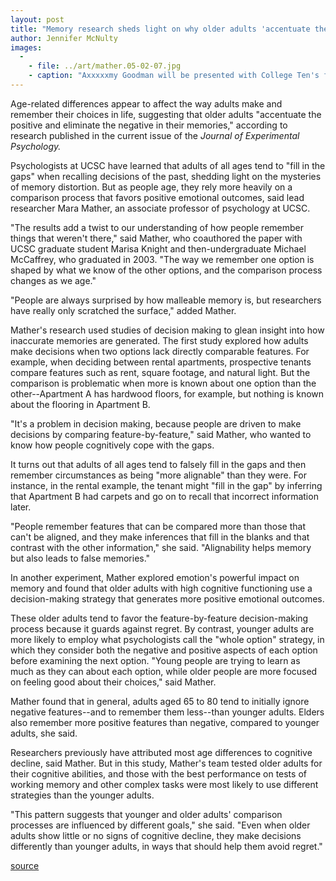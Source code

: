 ```yaml
---
layout: post
title: "Memory research sheds light on why older adults 'accentuate the positive'"
author: Jennifer McNulty
images:
  -
    - file: ../art/mather.05-02-07.jpg
    - caption: "Axxxxxmy Goodman will be presented with College Ten's first Ruben Salazar Journalism Award. Photo courtesy of Democracy Now!"
---
```


Age-related differences appear to affect the way adults make and remember their choices in life, suggesting that older adults "accentuate the positive and eliminate the negative in their memories," according to research published in the current issue of the _Journal of Experimental Psychology._

Psychologists at UCSC have learned that adults of all ages tend to "fill in the gaps" when recalling decisions of the past, shedding light on the mysteries of memory distortion. But as people age, they rely more heavily on a comparison process that favors positive emotional outcomes, said lead researcher Mara Mather, an associate professor of psychology at UCSC.  

"The results add a twist to our understanding of how people remember things that weren't there," said Mather, who coauthored the paper with UCSC graduate student Marisa Knight and then-undergraduate Michael McCaffrey, who graduated in 2003. "The way we remember one option is shaped by what we know of the other options, and the comparison process changes as we age."  

"People are always surprised by how malleable memory is, but researchers have really only scratched the surface," added Mather.  

Mather's research used studies of decision making to glean insight into how inaccurate memories are generated. The first study explored how adults make decisions when two options lack directly comparable features. For example, when deciding between rental apartments, prospective tenants compare features such as rent, square footage, and natural light. But the comparison is problematic when more is known about one option than the other--Apartment A has hardwood floors, for example, but nothing is known about the flooring in Apartment B.  

"It's a problem in decision making, because people are driven to make decisions by comparing feature-by-feature," said Mather, who wanted to know how people cognitively cope with the gaps.  

It turns out that adults of all ages tend to falsely fill in the gaps and then remember circumstances as being "more alignable" than they were. For instance, in the rental example, the tenant might "fill in the gap" by inferring that Apartment B had carpets and go on to recall that incorrect information later.  

"People remember features that can be compared more than those that can't be aligned, and they make inferences that fill in the blanks and that contrast with the other information," she said. "Alignability helps memory but also leads to false memories."   

In another experiment, Mather explored emotion's powerful impact on memory and found that older adults with high cognitive functioning use a decision-making strategy that generates more positive emotional outcomes.  

These older adults tend to favor the feature-by-feature decision-making process because it guards against regret. By contrast, younger adults are more likely to employ what psychologists call the "whole option" strategy, in which they consider both the negative and positive aspects of each option before examining the next option. "Young people are trying to learn as much as they can about each option, while older people are more focused on feeling good about their choices," said Mather.   

Mather found that in general, adults aged 65 to 80 tend to initially ignore negative features--and to remember them less--than younger adults. Elders also remember more positive features than negative, compared to younger adults, she said.  

Researchers previously have attributed most age differences to cognitive decline, said Mather. But in this study, Mather's team tested older adults for their cognitive abilities, and those with the best performance on tests of working memory and other complex tasks were most likely to use different strategies than the younger adults.   

"This pattern suggests that younger and older adults' comparison processes are influenced by different goals," she said. "Even when older adults show little or no signs of cognitive decline, they make decisions differently than younger adults, in ways that should help them avoid regret."  

[source](http://www1.ucsc.edu/currents/04-05/art/mather.asp "Permalink to mather")
